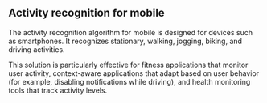 ## Activity recognition for mobile

The activity recognition algorithm for mobile is designed for devices such as smartphones. It recognizes stationary, walking, jogging, biking, and driving activities.

This solution is particularly effective for fitness applications that monitor user activity, context-aware applications that adapt based on user behavior (for example, disabling notifications while driving), and health monitoring tools that track activity levels.

